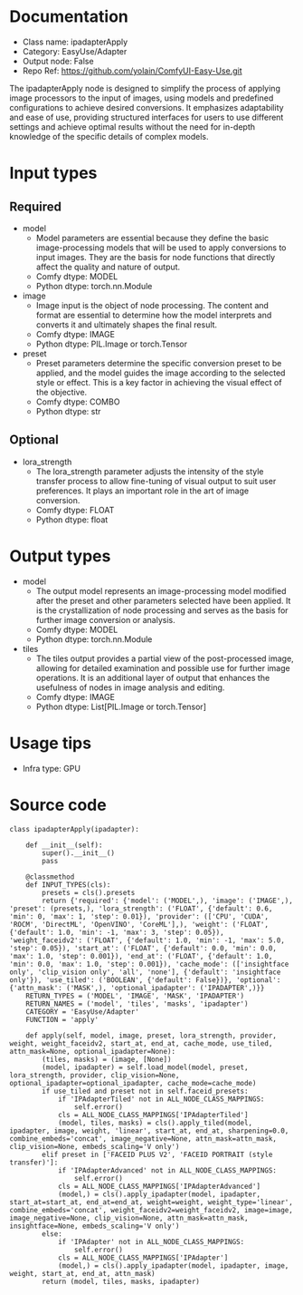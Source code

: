 # Documentation
- Class name: ipadapterApply
- Category: EasyUse/Adapter
- Output node: False
- Repo Ref: https://github.com/yolain/ComfyUI-Easy-Use.git

The ipadapterApply node is designed to simplify the process of applying image processors to the input of images, using models and predefined configurations to achieve desired conversions. It emphasizes adaptability and ease of use, providing structured interfaces for users to use different settings and achieve optimal results without the need for in-depth knowledge of the specific details of complex models.

# Input types
## Required
- model
    - Model parameters are essential because they define the basic image-processing models that will be used to apply conversions to input images. They are the basis for node functions that directly affect the quality and nature of output.
    - Comfy dtype: MODEL
    - Python dtype: torch.nn.Module
- image
    - Image input is the object of node processing. The content and format are essential to determine how the model interprets and converts it and ultimately shapes the final result.
    - Comfy dtype: IMAGE
    - Python dtype: PIL.Image or torch.Tensor
- preset
    - Preset parameters determine the specific conversion preset to be applied, and the model guides the image according to the selected style or effect. This is a key factor in achieving the visual effect of the objective.
    - Comfy dtype: COMBO
    - Python dtype: str
## Optional
- lora_strength
    - The lora_strength parameter adjusts the intensity of the style transfer process to allow fine-tuning of visual output to suit user preferences. It plays an important role in the art of image conversion.
    - Comfy dtype: FLOAT
    - Python dtype: float

# Output types
- model
    - The output model represents an image-processing model modified after the preset and other parameters selected have been applied. It is the crystallization of node processing and serves as the basis for further image conversion or analysis.
    - Comfy dtype: MODEL
    - Python dtype: torch.nn.Module
- tiles
    - The tiles output provides a partial view of the post-processed image, allowing for detailed examination and possible use for further image operations. It is an additional layer of output that enhances the usefulness of nodes in image analysis and editing.
    - Comfy dtype: IMAGE
    - Python dtype: List[PIL.Image or torch.Tensor]

# Usage tips
- Infra type: GPU

# Source code
```
class ipadapterApply(ipadapter):

    def __init__(self):
        super().__init__()
        pass

    @classmethod
    def INPUT_TYPES(cls):
        presets = cls().presets
        return {'required': {'model': ('MODEL',), 'image': ('IMAGE',), 'preset': (presets,), 'lora_strength': ('FLOAT', {'default': 0.6, 'min': 0, 'max': 1, 'step': 0.01}), 'provider': (['CPU', 'CUDA', 'ROCM', 'DirectML', 'OpenVINO', 'CoreML'],), 'weight': ('FLOAT', {'default': 1.0, 'min': -1, 'max': 3, 'step': 0.05}), 'weight_faceidv2': ('FLOAT', {'default': 1.0, 'min': -1, 'max': 5.0, 'step': 0.05}), 'start_at': ('FLOAT', {'default': 0.0, 'min': 0.0, 'max': 1.0, 'step': 0.001}), 'end_at': ('FLOAT', {'default': 1.0, 'min': 0.0, 'max': 1.0, 'step': 0.001}), 'cache_mode': (['insightface only', 'clip_vision only', 'all', 'none'], {'default': 'insightface only'}), 'use_tiled': ('BOOLEAN', {'default': False})}, 'optional': {'attn_mask': ('MASK',), 'optional_ipadapter': ('IPADAPTER',)}}
    RETURN_TYPES = ('MODEL', 'IMAGE', 'MASK', 'IPADAPTER')
    RETURN_NAMES = ('model', 'tiles', 'masks', 'ipadapter')
    CATEGORY = 'EasyUse/Adapter'
    FUNCTION = 'apply'

    def apply(self, model, image, preset, lora_strength, provider, weight, weight_faceidv2, start_at, end_at, cache_mode, use_tiled, attn_mask=None, optional_ipadapter=None):
        (tiles, masks) = (image, [None])
        (model, ipadapter) = self.load_model(model, preset, lora_strength, provider, clip_vision=None, optional_ipadapter=optional_ipadapter, cache_mode=cache_mode)
        if use_tiled and preset not in self.faceid_presets:
            if 'IPAdapterTiled' not in ALL_NODE_CLASS_MAPPINGS:
                self.error()
            cls = ALL_NODE_CLASS_MAPPINGS['IPAdapterTiled']
            (model, tiles, masks) = cls().apply_tiled(model, ipadapter, image, weight, 'linear', start_at, end_at, sharpening=0.0, combine_embeds='concat', image_negative=None, attn_mask=attn_mask, clip_vision=None, embeds_scaling='V only')
        elif preset in ['FACEID PLUS V2', 'FACEID PORTRAIT (style transfer)']:
            if 'IPAdapterAdvanced' not in ALL_NODE_CLASS_MAPPINGS:
                self.error()
            cls = ALL_NODE_CLASS_MAPPINGS['IPAdapterAdvanced']
            (model,) = cls().apply_ipadapter(model, ipadapter, start_at=start_at, end_at=end_at, weight=weight, weight_type='linear', combine_embeds='concat', weight_faceidv2=weight_faceidv2, image=image, image_negative=None, clip_vision=None, attn_mask=attn_mask, insightface=None, embeds_scaling='V only')
        else:
            if 'IPAdapter' not in ALL_NODE_CLASS_MAPPINGS:
                self.error()
            cls = ALL_NODE_CLASS_MAPPINGS['IPAdapter']
            (model,) = cls().apply_ipadapter(model, ipadapter, image, weight, start_at, end_at, attn_mask)
        return (model, tiles, masks, ipadapter)
```